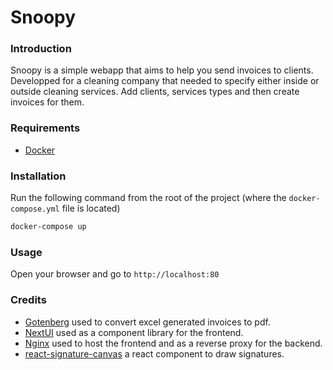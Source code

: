 # Snoopy
### Introduction

Snoopy is a simple webapp that aims to help you send invoices to clients.
Developped for a cleaning company that needed to specify either inside or outside cleaning services.
Add clients, services types and then create invoices for them.

### Requirements

- [Docker](https://www.docker.com/)

### Installation

Run the following command from the root of the project (where the `docker-compose.yml` file is located)

```bash
docker-compose up
```

### Usage

Open your browser and go to `http://localhost:80`

### Credits

- [Gotenberg](https://github.com/gotenberg/gotenberg) used to convert excel generated invoices to pdf.
- [NextUI](https://github.com/nextui-org/nextui) used as a component library for the frontend.
- [Nginx](https://github.com/nginx/nginx) used to host the frontend and as a reverse proxy for the backend.
- [react-signature-canvas](https://github.com/agilgur5/react-signature-canvas) a react component to draw signatures.
